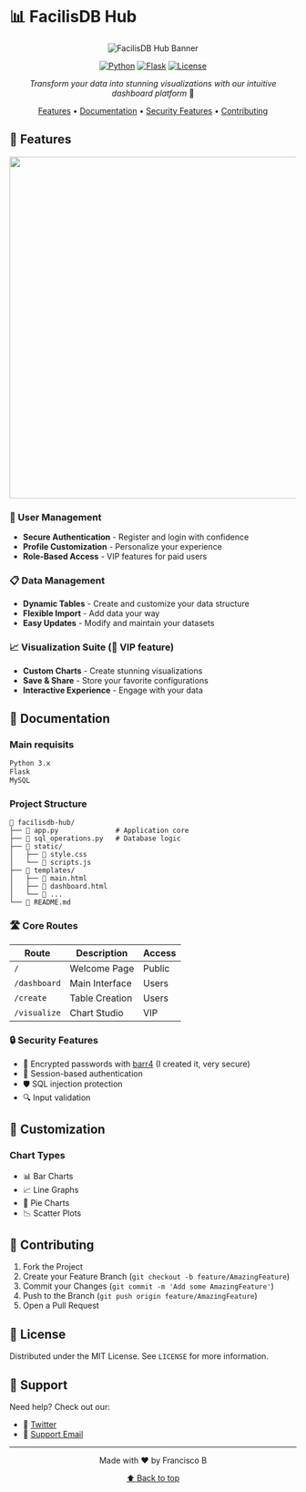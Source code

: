 # 📊 FacilisDB Hub

<div align="center">

![FacilisDB Hub Banner](https://prnt.sc/yK_OFcnTpw7V)

[![Python](https://img.shields.io/badge/Python-3.x-blue.svg)](https://www.python.org/)
[![Flask](https://img.shields.io/badge/Flask-Latest-green.svg)](https://flask.palletsprojects.com/)
[![License](https://img.shields.io/badge/License-MIT-yellow.svg)](LICENSE)

*Transform your data into stunning visualizations with our intuitive dashboard platform* 🚀

[Features](#-features) • [Documentation](#-documentation) • [Security Features](#-security-features) • [Contributing](#-contributing)

</div>

## 🌟 Features

<div align="center">
<img src="https://cdn.discordapp.com/attachments/1285671564960075786/1285687338982309979/image.png?ex=6755f6a4&is=6754a524&hm=e600d7df337aedad849659d57c83983a6e6a76021446bf34eed5c6807f6f5cbf" width="600px" />
</div>

### 🔐 User Management
- **Secure Authentication** - Register and login with confidence
- **Profile Customization** - Personalize your experience
- **Role-Based Access** - VIP features for paid users

### 📋 Data Management
- **Dynamic Tables** - Create and customize your data structure
- **Flexible Import** - Add data your way
- **Easy Updates** - Modify and maintain your datasets

### 📈 Visualization Suite (👑 VIP feature)
- **Custom Charts** - Create stunning visualizations
- **Save & Share** - Store your favorite configurations
- **Interactive Experience** - Engage with your data

## 📘 Documentation

### Main requisits

```bash
Python 3.x
Flask
MySQL
```

### Project Structure
```
📁 facilisdb-hub/
├── 📄 app.py              # Application core
├── 📄 sql_operations.py   # Database logic
├── 📁 static/            
│   ├── 📄 style.css
│   └── 📄 scripts.js
├── 📁 templates/          
│   ├── 📄 main.html
│   ├── 📄 dashboard.html
│   └── 📄 ...
└── 📄 README.md
```

### 🛣 Core Routes

| Route | Description | Access |
|-------|-------------|--------|
| `/` | Welcome Page | Public |
| `/dashboard` | Main Interface | Users |
| `/create` | Table Creation | Users |
| `/visualize` | Chart Studio | VIP |

### 🔒 Security Features

- 🔐 Encrypted passwords with [barr4](https://github.com/francool57/barr4encrypt) (I created it, very secure)
- 🚦 Session-based authentication
- 🛡️ SQL injection protection
- 🔍 Input validation

## 🎨 Customization

### Chart Types
- 📊 Bar Charts
- 📈 Line Graphs
- 🥧 Pie Charts
- 📉 Scatter Plots

## 🤝 Contributing

1. Fork the Project
2. Create your Feature Branch (`git checkout -b feature/AmazingFeature`)
3. Commit your Changes (`git commit -m 'Add some AmazingFeature'`)
4. Push to the Branch (`git push origin feature/AmazingFeature`)
5. Open a Pull Request

## 📜 License

Distributed under the MIT License. See `LICENSE` for more information.

## 💫 Support

Need help? Check out our:
- 💬 [Twitter](https://x.com/dev_barreira)
- 📧 [Support Email](mailto:franbarreira0@gmail.com)

---

<div align="center">

Made with ❤️ by Francisco B

[⬆ Back to top](#-facilisdb-hub)

</div>
